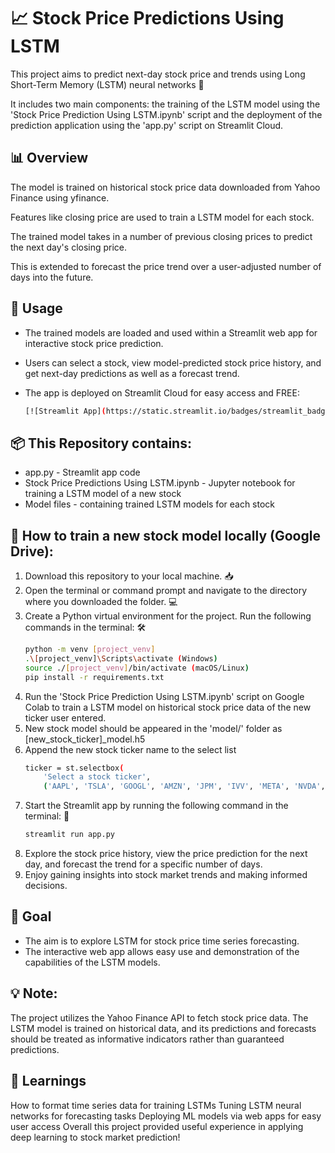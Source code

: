 # 📈 Stock Price Predictions Using LSTM
This project aims to predict next-day stock price and trends using Long Short-Term Memory (LSTM) neural networks 🧠

It includes two main components: the training of the LSTM model using the 'Stock Price Prediction Using LSTM.ipynb' script and the deployment of the prediction application using the 'app.py' script on Streamlit Cloud.


## 📊 Overview
The model is trained on historical stock price data downloaded from Yahoo Finance using yfinance.

Features like closing price are used to train a LSTM model for each stock.

The trained model takes in a number of previous closing prices to predict the next day's closing price.

This is extended to forecast the price trend over a user-adjusted number of days into the future.
 

## 🚀 Usage
- The trained models are loaded and used within a Streamlit web app for interactive stock price prediction.

- Users can select a stock, view model-predicted stock price history, and get next-day predictions as well as a forecast trend.

- The app is deployed on Streamlit Cloud for easy access and FREE: 
    ```sh
    [![Streamlit App](https://static.streamlit.io/badges/streamlit_badge_black_white.svg)](https://stock-trend-prediction-lstm-analysis.streamlit.app/)
    ```


## 📦 This Repository contains:
- app.py - Streamlit app code
- Stock Price Predictions Using LSTM.ipynb - Jupyter notebook for training a LSTM model of a new stock
- Model files - containing trained LSTM models for each stock


## 🚀 How to train a new stock model locally (Google Drive):
1. Download this repository to your local machine. 📥
2. Open the terminal or command prompt and navigate to the directory where you downloaded the folder. 💻
3. Create a Python virtual environment for the project. Run the following commands in the terminal: 🛠️
    ```sh
    python -m venv [project_venv]
    .\[project_venv]\Scripts\activate (Windows)
    source ./[project_venv]/bin/activate (macOS/Linux)
    pip install -r requirements.txt
    ```
4. Run the 'Stock Price Prediction Using LSTM.ipynb' script on Google Colab to train a LSTM model on historical stock price data of the new ticker user entered.
5. New stock model should be appeared in the 'model/' folder as [new_stock_ticker]_model.h5
6. Append the new stock ticker name to the select list
    ```sh
    ticker = st.selectbox(
        'Select a stock ticker',
        ('AAPL', 'TSLA', 'GOOGL', 'AMZN', 'JPM', 'IVV', 'META', 'NVDA', 'BRK-B', '[new_ticker]'))
    ```
7. Start the Streamlit app by running the following command in the terminal: 💭
    ```sh
    streamlit run app.py
    ```
8. Explore the stock price history, view the price prediction for the next day, and forecast the trend for a specific number of days.
9. Enjoy gaining insights into stock market trends and making informed decisions.


## 🎯 Goal
- The aim is to explore LSTM for stock price time series forecasting.
- The interactive web app allows easy use and demonstration of the capabilities of the LSTM models.


## 💡 Note:
The project utilizes the Yahoo Finance API to fetch stock price data.
The LSTM model is trained on historical data, and its predictions and forecasts should be treated as informative indicators rather than guaranteed predictions.


## 🧠 Learnings
How to format time series data for training LSTMs
Tuning LSTM neural networks for forecasting tasks
Deploying ML models via web apps for easy user access
Overall this project provided useful experience in applying deep learning to stock market prediction!
